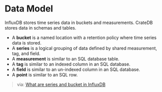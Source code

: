 # Data Model

InfluxDB stores time series data in buckets and measurements. CrateDB stores
data in schemas and tables.

- A **bucket** is a named location with a retention policy where time series data is stored.
- A **series** is a logical grouping of data defined by shared measurement, tag, and field.
- A **measurement** is similar to an SQL database table.
- A **tag** is similar to an indexed column in an SQL database.
- A **field** is similar to an un-indexed column in an SQL database.
- A **point** is similar to an SQL row.

> via: [What are series and bucket in InfluxDB]


[What are series and bucket in InfluxDB]: https://stackoverflow.com/questions/58190272/what-are-series-and-bucket-in-influxdb/69951376#69951376
